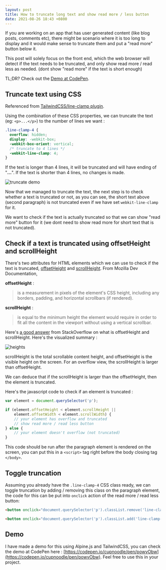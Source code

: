 ```yaml
---
layout: post
title: How to truncate long text and show read more / less button
date: 2021-08-26 18:43 +0800
---
```


If you are working on an app that has user generated content (like blog posts, comments etc), there might be scenario where it is too long to display and it would make sense to truncate them and put a "read more" button below it.

This post will solely focus on the front end, which the web browser will detect if the text needs to be truncated, and only show read more / read less as needed. (dont show "read more" if the text is short enough)

TL;DR? Check out the [Demo at CodePen](https://codepen.io/cupnoodle/pen/powvObw).
## Truncate text using CSS

Referenced from [TailwindCSS/line-clamp plugin](https://github.com/tailwindlabs/tailwindcss-line-clamp).

Using the combination of these CSS properties, we can truncate the text (eg: `<p>...</p>`) to the number of lines we want :
```css
.line-clamp-4 {
  overflow: hidden;
  display: -webkit-box;
  -webkit-box-orient: vertical;
  /* truncate to 4 lines */
  -webkit-line-clamp: 4;
}

```

If the text is longer than 4 lines, it will be truncated and will have ending of "**...**". 
If the text is shorter than 4 lines, no changes is made.

![truncate demo](https://rubyyagi.s3.amazonaws.com/25-how-to-truncate-long-text-and-show-read-more-less-button/truncate_demo.png)

Now that we managed to truncate the text, the next step is to check whether a text is truncated or not, as you can see, the short text above (second paragraph) is not truncated even if we have set `webkit-line-clamp` for it. 

We want to check if the text is actually truncated so that we can show "read more" button for it (we dont need to show read more for short text that is not truncated).

## Check if a text is truncated using offsetHeight and scrollHeight

There's two attributes for HTML elements which we can use to check if the text is truncated, [offsetHeight](https://developer.mozilla.org/en-US/docs/Web/API/HTMLElement/offsetHeight) and [scrollHeight](https://developer.mozilla.org/en-US/docs/Web/API/Element/scrollHeight). From Mozilla Dev Documentation,

**offsetHeight** :
> is a measurement in pixels of the element's CSS height, including any borders, padding, and horizontal scrollbars (if rendered). 

**scrollHeight** :
> is equal to the minimum height the element would require in order to fit all the content in the viewport without using a vertical scrollbar.

Here's [a good answer](https://stackoverflow.com/a/22675563/1901264) from StackOverflow on what is offsetHeight and scrollHeight. Here's the visualized summary : 

![heights](https://rubyyagi.s3.amazonaws.com/25-how-to-truncate-long-text-and-show-read-more-less-button/heights.png)

scrollHeight is the total scrollable content height, and offsetHeight is the visible height on the screen. For an overflow view, the scrollHeight is larger than offsetHeight.

We can deduce that if the scrollHeight is larger than the offsetHeight, then the element is truncated.

Here's the javascript code to check if an element is truncated :

```javascript
var element = document.querySelector('p');

if (element.offsetHeight < element.scrollHeight ||
    element.offsetWidth < element.scrollWidth) {
    // your element has overflow and truncated
    // show read more / read less button
} else {
    // your element doesn't overflow (not truncated)
}

```

This code should be run after the paragraph element is rendered on the screen, you can put this in a `<script>` tag right before the body closing tag `</body>`.

## Toggle truncation

Assuming you already have the `.line-clamp-4` CSS class ready, we can toggle truncation by adding / removing this class on the paragraph element, the code for this can be put into `onclick` action of the read more / read less button: 
```html
<button onclick="document.querySelector('p').classList.remove('line-clamp-4')">Read more...</button>

<button onclick="document.querySelector('p').classList.add('line-clamp-4')">Read less...</button>

```

## Demo
I have made a demo for this using Alpine.js and TailwindCSS, you can check the demo at CodePen here : [https://codepen.io/cupnoodle/pen/powvObw](https://codepen.io/cupnoodle/pen/powvObw). Feel free to use this in your project.

<script async data-uid="4776ba93ea" src="https://rubyyagi.ck.page/4776ba93ea/index.js"></script>




